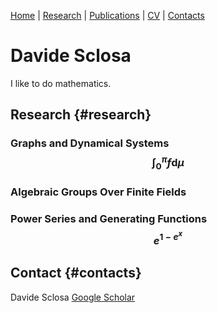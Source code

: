 [Home](#home) | [Research](#research) | [Publications](#publications) | [CV](#cv) | [Contacts](#contacts)



# Davide Sclosa

I like to do mathematics.

## Research {#research}
### Graphs and Dynamical Systems $$\int_0^\pi f \mathrm d \mu$$
### Algebraic Groups Over Finite Fields
### Power Series and Generating Functions $$e^{1-e^x}$$

## Contact {#contacts}
Davide Sclosa
[Google Scholar]([https://www.example.com](https://scholar.google.com/citations?user=B392PEAAAAAJ&hl=en))











<script
  src="https://cdn.mathjax.org/mathjax/latest/MathJax.js?config=TeX-AMS-MML_HTMLorMML"
  type="text/javascript">
</script>




